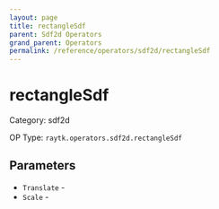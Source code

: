 ```yaml
---
layout: page
title: rectangleSdf
parent: Sdf2d Operators
grand_parent: Operators
permalink: /reference/operators/sdf2d/rectangleSdf
---
```


# rectangleSdf



Category: sdf2d

OP Type: `raytk.operators.sdf2d.rectangleSdf`

## Parameters

* `Translate` - 
* `Scale` -
